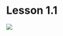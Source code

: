 # Lesson 1.1
![](https://cdn.discordapp.com/attachments/1007250454943641733/1009720714959523901/file.jpg)
